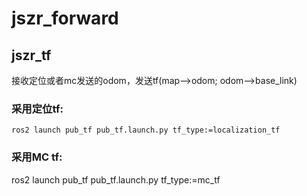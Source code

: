 # jszr_forward

## jszr_tf

接收定位或者mc发送的odom，发送tf(map——>odom;  odom——>base_link)

### 采用定位tf:

`ros2 launch pub_tf pub_tf.launch.py tf_type:=localization_tf`

### 采用MC tf:

ros2 launch pub_tf pub_tf.launch.py tf_type:=mc_tf
